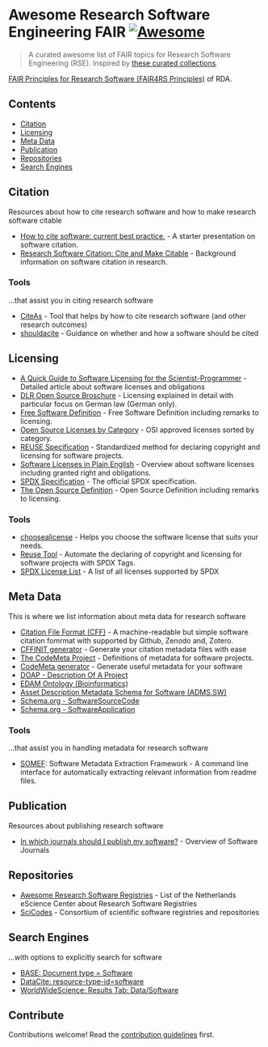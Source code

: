 # Awesome Research Software Engineering FAIR [![Awesome](https://awesome.re/badge.svg)](https://awesome.re)

> A curated awesome list of FAIR topics for Research Software Engineering (RSE). Inspired by [these curated collections](https://github.com/sindresorhus/awesome).

[FAIR Principles for Research Software (FAIR4RS Principles)](https://rd-alliance.org/group/fair-research-software-fair4rs-wg/outcomes/fair-principles-research-software-fair4rs-0) of RDA.

## Contents
- [Citation](#citation)
- [Licensing](#licensing)
- [Meta Data](#meta-data)
- [Publication](#publication)
- [Repositories](#repositories)
- [Search Engines](#search-engines)

## Citation
Resources about how to cite research software and how to make research software citable

- [How to cite software: current best practice.](https://doi.org/10.5281/zenodo.2842910) - A starter presentation on software citation.
- [Research Software Citation: Cite and Make Citable](https://cite.research-software.org/) - Background information on software citation in research.

### Tools
...that assist you in citing research software
- [CiteAs](http://citeas.org/) - Tool that helps by how to cite research software (and other research outcomes)
- [shouldacite](https://mr-c.github.io/shouldacite/index.html) - Guidance on whether and how a software should be cited

## Licensing

- [A Quick Guide to Software Licensing for the Scientist-Programmer](https://doi.org/10.1371/journal.pcbi.1002598) - Detailed article about software licenses and obligations
- [DLR Open Source Broschure](https://www.dlr.de/tm/PortalData/43/Resources/dokumente/tm_dokumente/OpenSource-Software_DLR_2022.pdf) - Licensing explained in detail with particular focus on German law (German only).
- [Free Software Definition](https://www.gnu.org/philosophy/free-sw.html.en) - Free Software Definition including remarks to licensing.
- [Open Source Licenses by Category](https://opensource.org/licenses/category) - OSI approved licenses sorted by category.
- [REUSE Specification](https://reuse.software/spec/) - Standardized method for declaring copyright and licensing for software projects.
- [Software Licenses in Plain English](https://tldrlegal.com/) - Overview about software licenses including granted right and obligations.
- [SPDX Specification](https://spdx.dev/specifications/) - The official SPDX specification.
- [The Open Source Definition](https://opensource.org/osd) - Open Source Definition including remarks to licensing.

### Tools
- [choosealicense](https://choosealicense.com/) - Helps you choose the software license that suits your needs.
- [Reuse Tool](https://reuse.readthedocs.io/en/stable/) - Automate the declaring of copyright and licensing for software projects with SPDX Tags.
- [SPDX License List](https://spdx.org/licenses/) - A list of all licenses supported by SPDX


## Meta Data
This is where we list information about meta data for research software

- [Citation File Format (CFF)](https://citation-file-format.github.io/) - A machine-readable but simple software citation fomrmat with supported by Github, Zenodo and, Zotero.
- [CFFINIT generator](https://citation-file-format.github.io/cff-initializer-javascript/#/) - Generate your citation metadata files with ease
- [The CodeMeta Project](https://codemeta.github.io/index.html) - Definitions of metadata for software projects.
- [CodeMeta generator](https://codemeta.github.io/codemeta-generator/) - Generate useful metadata for your software
- [DOAP - Description Of A Project](https://github.com/ewilderj/doap)
- [EDAM Ontology (Bioinformatics)](http://edamontology.org/page)
- [Asset Description Metadata Schema for Software (ADMS.SW)](https://joinup.ec.europa.eu/svn/adms_foss/adms_sw_v1.00/adms_sw_v1.00.htm)
- [Schema.org - SoftwareSourceCode](https://schema.org/SoftwareSourceCode)
- [Schema.org - SoftwareApplication](https://schema.org/SoftwareApplication)

### Tools
...that assist you in handling metadata for research software
- [SOMEF](https://github.com/KnowledgeCaptureAndDiscovery/somef): Software Metadata Extraction Framework - A command line interface for automatically extracting relevant information from readme files.

## Publication
Resources about publishing research software

- [In which journals should I publish my software?](https://www.software.ac.uk/which-journals-should-i-publish-my-software) - Overview of Software Journals

## Repositories
- [Awesome Research Software Registries](https://github.com/NLeSC/awesome-research-software-registries) - List of the Netherlands eScience Center about Research Software Registries
- [SciCodes](https://scicodes.net/outreach-materials/) - Consortium of scientific software registries and repositories

## Search Engines
...with options to explicitly search for software

- [BASE: Document type = Software](https://www.base-search.net/Search/Results?type=all&lookfor=doctype%3A6&ling=0&oaboost=1&name=&thes=&refid=dcresen&newsearch=1)
- [DataCite: resource-type-id=software](https://search.datacite.org/works?query=&resource-type-id=software)
- [WorldWideScience: Results Tab: Data/Software](https://worldwidescience.org/)

## Contribute

Contributions welcome! Read the [contribution guidelines](contributing.md) first.
